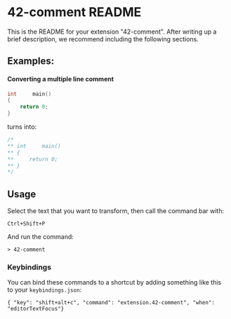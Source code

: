 # 42-comment README

This is the README for your extension "42-comment". After writing up a brief description, we recommend including the following sections.

## Examples:

#### Converting a multiple line comment
``` c
int     main()
{
    return 0;
}
```
turns into:

``` c
/*
** int     main()
** {
**     return 0;
** }
*/
```


## Usage
Select the text that you want to transform, then call the command bar with:

`Ctrl+Shift+P`

And run the command:

`> 42-comment`

### Keybindings
You can bind these commands to a shortcut by adding something like this to your `keybindings.json`:
```
{ "key": "shift+alt+c", "command": "extension.42-comment", "when": "editorTextFocus"}
```